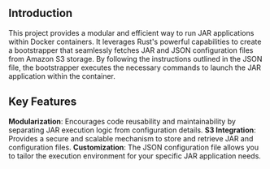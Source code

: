 ## Introduction

This project provides a modular and efficient way to run JAR applications within Docker containers.
It leverages Rust's powerful capabilities to create a bootstrapper that seamlessly fetches JAR and JSON configuration files from Amazon S3 storage. 
By following the instructions outlined in the JSON file, the bootstrapper executes the necessary commands to launch the JAR application within the container.

## Key Features

**Modularization**: Encourages code reusability and maintainability by separating JAR execution logic from configuration details.
**S3 Integration**: Provides a secure and scalable mechanism to store and retrieve JAR and configuration files.
**Customization**: The JSON configuration file allows you to tailor the execution environment for your specific JAR application needs.
